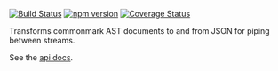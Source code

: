 [![Build Status](https://travis-ci.org/mkdoc/mkast.svg?v=3)](https://travis-ci.org/mkdoc/mkast)
[![npm version](http://img.shields.io/npm/v/mkast.svg?v=3)](https://npmjs.org/package/mkast)
[![Coverage Status](https://coveralls.io/repos/mkdoc/mkast/badge.svg?branch=master&service=github&v=3)](https://coveralls.io/github/mkdoc/mkast?branch=master)

Transforms commonmark AST documents to and from JSON for piping between streams.

See the [api docs](/API.md).
